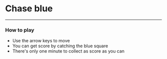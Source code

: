 # Chase blue
---
### How to play
* Use the arrow keys to move
* You can get score by catching the blue square
* There's only one minute to collect as score as you can